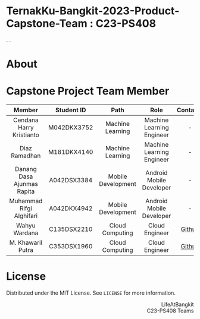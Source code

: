 # TernakKu-Bangkit-2023-Product-Capstone-Team : C23-PS408
.
.

# About


# Capstone Project Team Member

|            Member           | Student ID |        Path        |                    Role                    |                                                       Contacts                                                      |
| :-------------------------: | :--------: | :----------------: | :----------------------------------------: | :-----------------------------------------------------------------------------------------------------------------: |
|   Cendana Harry Kristianto  | M042DKX3752 |  Machine Learning  |Machine Learning Engineer |           -           |
| Diaz Ramadhan| M181DKX4140 |  Machine Learning  |          Machine Learning Engineer         |   -  |
| Danang Dasa Ajunmas Rapita| A042DSX3384 | Mobile Development |          Android Mobile Developer          |             - |
| Muhammad Rifgi Alghifari | A042DKX4942 | Mobile Development |          Android Mobile Developer          |    -   |
|     Wahyu Wardana     | C135DSX2210 |   Cloud Computing  |               Cloud Engineer              |         [Github](https://github.com/Wahyuwardana2)            |
| M. Khawaril Putra | C353DSX1960 |   Cloud Computing  |          Cloud Engineer        |  [Github](https://github.com/mkput) |



# License
Distributed under the MIT License. See `LICENSE` for more information.

<p align="right"> LifeAtBangkit <br> C23-PS408 Teams </p>
